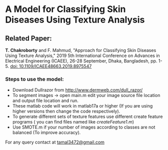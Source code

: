 # A Model for Classifying Skin Diseases Using Texture Analysis

## Related Paper:

**T. Chakroborty** and F. Mahmud, "Approach for Classifying Skin Diseases Using
Texture Analysis," 2019 5th International Conference on Advances in Electrical
Engineering (ICAEE), 26-28 September, Dhaka, Bangladesh, pp. 1-5.
[doi: 10.1109/ICAEE48663.2019.8975547](https://ieeexplore.ieee.org/document/8975547)



### Steps to use the model:
- Download Dullrazor from http://www.dermweb.com/dull_razor/
- To segment images ->  open main.m edit your image source file location and output file location and run.
- These matlab code will work in matlab17a or higher (If you are using higher versions then change the code respectively).
- To generate different sets of texture features use different create feature programs ( you can find files named like _createFeature1.m_)
- Use SMOTE.m if your number of images according to classes are not balanced (To improve accuracy).


For any query contact at tamal3472@gmail.com
